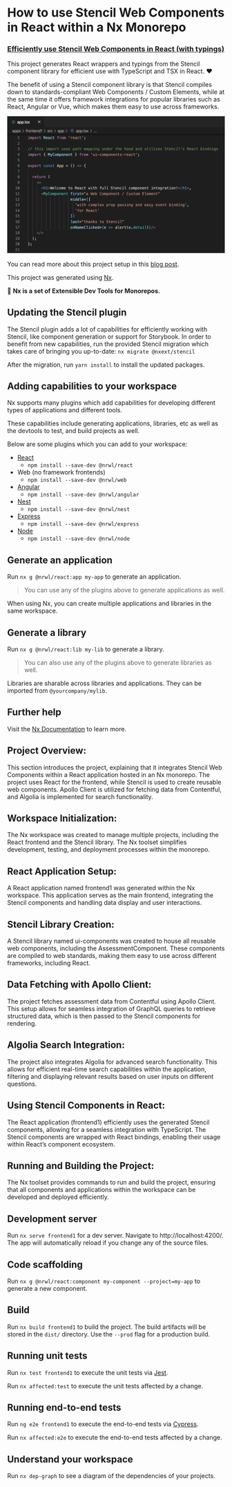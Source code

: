 # How to use Stencil Web Components in React within a Nx Monorepo
### [Efficiently use Stencil Web Components in React (with typings)](https://medium.com/javascript-in-plain-english/how-to-use-stencil-web-components-in-react-within-a-nx-monorepo-d6644f6ee858?source=friends_link&sk=c6e9f1dfaf1083be2f5cf585ff1c3601)

This project generates React wrappers and typings from the Stencil component library for efficient use with TypeScript and TSX in React. ❤️

The benefit of using a Stencil component library is that Stencil compiles down to standards-compliant Web Components / Custom Elements, while at the same time it offers framework integrations for popular libraries such as React, Angular or Vue, which makes them easy to use across frameworks.

![Stencil Web Components in React with TSX support](docs/Stencil-Web-Components-in-React.png "Stencil Web Components in React with TSX support")

You can read more about this project setup in this [blog post](https://www.pertiller.tech/blog/stencil-web-components-in-react-apps-with-generated-react-wrappers-and-typings-for-efficient-use-with-typescript-and-tsx).

This project was generated using [Nx](https://nx.dev).

🔎 **Nx is a set of Extensible Dev Tools for Monorepos.**

## Updating the Stencil plugin
The Stencil plugin adds a lot of capabilities for efficiently working with Stencil, like component generation or support for Storybook. In order to benefit from new capabilities, run the provided Stencil migration which takes care of bringing you up-to-date:
`nx migrate @nxext/stencil`
  
After the migration, run `yarn install` to install the updated packages.

## Adding capabilities to your workspace

Nx supports many plugins which add capabilities for developing different types of applications and different tools.

These capabilities include generating applications, libraries, etc as well as the devtools to test, and build projects as well.

Below are some plugins which you can add to your workspace:

- [React](https://reactjs.org)
  - `npm install --save-dev @nrwl/react`
- Web (no framework frontends)
  - `npm install --save-dev @nrwl/web`
- [Angular](https://angular.io)
  - `npm install --save-dev @nrwl/angular`
- [Nest](https://nestjs.com)
  - `npm install --save-dev @nrwl/nest`
- [Express](https://expressjs.com)
  - `npm install --save-dev @nrwl/express`
- [Node](https://nodejs.org)
  - `npm install --save-dev @nrwl/node`

## Generate an application

Run `nx g @nrwl/react:app my-app` to generate an application.

> You can use any of the plugins above to generate applications as well.

When using Nx, you can create multiple applications and libraries in the same workspace.

## Generate a library

Run `nx g @nrwl/react:lib my-lib` to generate a library.

> You can also use any of the plugins above to generate libraries as well.

Libraries are sharable across libraries and applications. They can be imported from `@yourcompany/mylib`.

## Further help

Visit the [Nx Documentation](https://nx.dev) to learn more.



## Project Overview: 

This section introduces the project, explaining that it integrates Stencil Web Components within a React application hosted in an Nx monorepo. The project uses React for the frontend, while Stencil is used to create reusable web components. Apollo Client is utilized for fetching data from Contentful, and Algolia is implemented for search functionality.

## Workspace Initialization: 

The Nx workspace was created to manage multiple projects, including the React frontend and the Stencil library. The Nx toolset simplifies development, testing, and deployment processes within the monorepo.

## React Application Setup:

A React application named frontend1 was generated within the Nx workspace. This application serves as the main frontend, integrating the Stencil components and handling data display and user interactions.

## Stencil Library Creation: 

A Stencil library named ui-components was created to house all reusable web components, including the AssessmentComponent. These components are compiled to web standards, making them easy to use across different frameworks, including React.

## Data Fetching with Apollo Client: 
 
The project fetches assessment data from Contentful using Apollo Client. This setup allows for seamless integration of GraphQL queries to retrieve structured data, which is then passed to the Stencil components for rendering.

## Algolia Search Integration: 

The project also integrates Algolia for advanced search functionality. This allows for efficient real-time search capabilities within the application, filtering and displaying relevant results based on user inputs on different questions.

## Using Stencil Components in React: 

The React application (frontend1) efficiently uses the generated Stencil components, allowing for a seamless integration with TypeScript. The Stencil components are wrapped with React bindings, enabling their usage within React’s component ecosystem.

## Running and Building the Project: 

The Nx toolset provides commands to run and build the project, ensuring that all components and applications within the workspace can be developed and deployed efficiently.


## Development server

Run `nx serve frontend1` for a dev server. Navigate to http://localhost:4200/. The app will automatically reload if you change any of the source files.

## Code scaffolding

Run `nx g @nrwl/react:component my-component --project=my-app` to generate a new component.

## Build

Run `nx build frontend1` to build the project. The build artifacts will be stored in the `dist/` directory. Use the `--prod` flag for a production build.

## Running unit tests

Run `nx test frontend1` to execute the unit tests via [Jest](https://jestjs.io).

Run `nx affected:test` to execute the unit tests affected by a change.

## Running end-to-end tests

Run `ng e2e frontend1` to execute the end-to-end tests via [Cypress](https://www.cypress.io).

Run `nx affected:e2e` to execute the end-to-end tests affected by a change.

## Understand your workspace

Run `nx dep-graph` to see a diagram of the dependencies of your projects.
